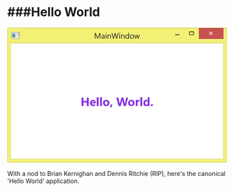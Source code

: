 ###Hello World
==========
![](img1.png)

With a nod to Brian Kernighan and Dennis Ritchie (RIP), here's the canonical 'Hello World' application.
